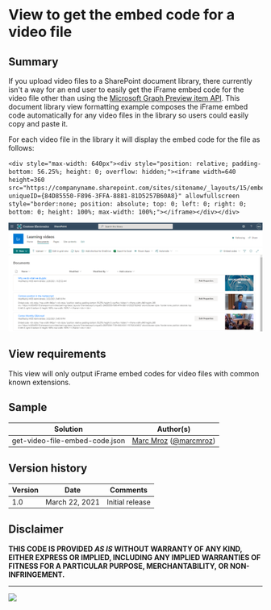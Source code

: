 # View to get the embed code for a video file

## Summary
If you upload video files to a SharePoint document library, there currently isn't a way for an end user to easily get the iFrame embed code for the video file other than using the [Microsoft Graph Preview item API](https://docs.microsoft.com/en-us/graph/api/driveitem-preview). This document library view formatting example composes the iFrame embed code automatically for any video files in the library so users could easily copy and paste it.

For each video file in the library it will display the embed code for the file as follows:

```
<div style="max-width: 640px"><div style="position: relative; padding-bottom: 56.25%; height: 0; overflow: hidden;"><iframe width=640 height=360 src="https://companyname.sharepoint.com/sites/sitename/_layouts/15/embed.aspx?uniqueID={84D85550-F896-3FFA-8881-81D5257B60A8}" allowfullscreen style="border:none; position: absolute; top: 0; left: 0; right: 0; bottom: 0; height: 100%; max-width: 100%;"></iframe></div></div>
```

![screenshot of the sample](./assets/screenshot.png)

## View requirements

This view will only output iFrame embed codes for video files with common known extensions. 

## Sample

Solution|Author(s)
--------|---------
get-video-file-embed-code.json | [Marc Mroz](https://github.com/MarcMroz) ([@marcmroz](https://twitter.com/marcmroz))

## Version history

Version|Date|Comments
-------|----|--------
1.0|March 22, 2021|Initial release

## Disclaimer
**THIS CODE IS PROVIDED *AS IS* WITHOUT WARRANTY OF ANY KIND, EITHER EXPRESS OR IMPLIED, INCLUDING ANY IMPLIED WARRANTIES OF FITNESS FOR A PARTICULAR PURPOSE, MERCHANTABILITY, OR NON-INFRINGEMENT.**

---
<img src="https://pnptelemetry.azurewebsites.net/list-formatting/view-samples/get-video-file-embed-code" />
